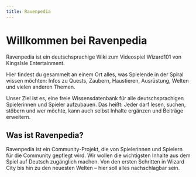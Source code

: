 ```yaml
---
title: Ravenpedia
---
```

# Willkommen bei Ravenpedia

Ravenpedia ist ein deutschsprachige Wiki zum Videospiel Wizard101 von KingsIsle Entertainment.

Hier findest du gesammelt an einem Ort alles, was Spielende in der Spiral wissen möchten: Infos zu Quests, Zaubern, Haustieren, Ausrüstung, Welten und vielen anderen Themen.

Unser Ziel ist es, eine freie Wissensdatenbank für alle deutschsprachigen Spielerinnen und Spieler aufzubauen. Das heißt: Jeder darf lesen, suchen, stöbern und wer möchte, kann auch selbst Inhalte ergänzen und Beiträge erweitern.

## Was ist Ravenpedia?

Ravenpedia ist ein Community-Projekt, die von Spielerinnen und Spielern für die Community gepflegt wird. Wir wollen die wichtigsten Inhalte aus dem Spiel auf Deutsch zugänglich machen. Von den ersten Schritten in Wizard City bis hin zu den neuesten Welten – hier soll alles nachschlagbar sein.
